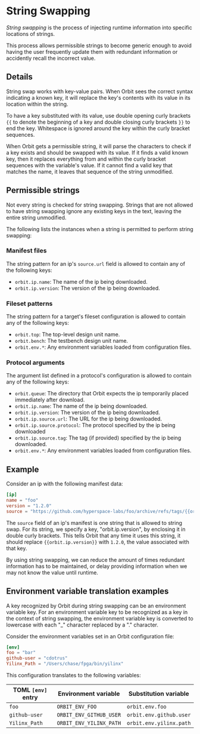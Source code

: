 # String Swapping

_String swapping_ is the process of injecting runtime information into specific locations of strings.

This process allows permissible strings to become generic enough to avoid having the user frequently update them with redundant information or accidently recall the incorrect value.

## Details 

String swap works with key-value pairs. When Orbit sees the correct syntax indicating a known key, it will replace the key's contents with its value in its location within the string.

To have a key substituted with its value, use double opening curly brackets `{{` to denote the beginning of a key and double closing curly brackets `}}` to end the key. Whitespace is ignored around the  key within the curly bracket sequences.

When Orbit gets a permissible string, it will parse the characters to check if a key exists and should be swapped with its value. If it finds a valid known key, then it replaces everything from and within the curly bracket sequences with the variable's value. If it cannot find a valid key that matches the name, it leaves that sequence of the string unmodified.

## Permissible strings

Not every string is checked for string swapping. Strings that are not allowed to have string swapping ignore any existing keys in the text, leaving the entire string unmodified.

The following lists the instances when a string is permitted to perform string swapping:

### Manifest files

The string pattern for an ip's `source.url` field is allowed to contain any of the following keys:

- `orbit.ip.name`: The name of the ip being downloaded.
- `orbit.ip.version`: The version of the ip being downloaded.

### Fileset patterns

The string pattern for a target's fileset configuration is allowed to contain any of the following keys:

- `orbit.top`: The top-level design unit name.
- `orbit.bench`: The testbench design unit name.
- `orbit.env.*`: Any environment variables loaded from configuration files.

### Protocol arguments

The argument list defined in a protocol's configuration is allowed to contain any of the following keys:

- `orbit.queue`: The directory that Orbit expects the ip temporarily placed immediately after download.
- `orbit.ip.name`: The name of the ip being downloaded.
- `orbit.ip.version`: The version of the ip being downloaded.
- `orbit.ip.source.url`: The URL for the ip being downloaded.
- `orbit.ip.source.protocol`: The protocol specified by the ip being downloaded
- `orbit.ip.source.tag`: The tag (if provided) specified by the ip being downloaded.
- `orbit.env.*`: Any environment variables loaded from configuration files.

## Example

Consider an ip with the following manifest data:

``` toml
[ip]
name = "foo"
version = "1.2.0"
source = "https://github.com/hyperspace-labs/foo/archive/refs/tags/{{orbit.ip.version}}.zip
```

The `source` field of an ip's manifest is one string that is allowed to string swap. For its string, we specify a key, "orbit.ip.version", by enclosing it in double curly brackets. This tells Orbit that any time it uses this string, it should replace `{{orbit.ip.version}}` with `1.2.0`, the value associated with that key.

By using string swapping, we can reduce the amount of times redundant information has to be maintained, or delay providing information when we may not know the value until runtime.

## Environment variable translation examples

A key recognized by Orbit during string swapping can be an environment variable key. For an environment variable key to be recognized as a key in the context of string swapping, the environment variable key is converted to lowercase with each "_" character replaced by a "." character.

Consider the environment variables set in an Orbit configuration file:

``` toml
[env]
foo = "bar"
github-user = "cdotrus"
Yilinx_Path = "/Users/chase/fpga/bin/yilinx"
```

This configuration translates to the following variables:

| TOML `[env]` entry | Environment variable | Substitution variable |  
| - | - | - | 
| `foo` | `ORBIT_ENV_FOO` | `orbit.env.foo` |
| `github-user` | `ORBIT_ENV_GITHUB_USER` | `orbit.env.github.user` |  
| `Yilinx_Path` | `ORBIT_ENV_YILINX_PATH` | `orbit.env.yilinx.path` |
